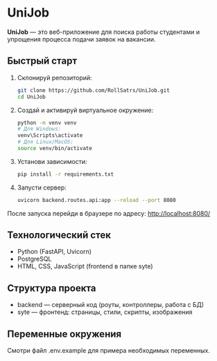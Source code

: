 # UniJob

**UniJob** — это веб-приложение для поиска работы студентами и упрощения процесса подачи заявок на вакансии.

## Быстрый старт

1. Склонируй репозиторий:
   ```bash
   git clone https://github.com/RollSatrs/UniJob.git
   cd UniJob
   ```
2. Создай и активируй виртуальное окружение:
   ```bash
   python -m venv venv
   # Для Windows:
   venv\Scripts\activate
   # Для Linux/MacOS:
   source venv/bin/activate
   ```
3. Установи зависимости:
   ```bash
   pip install -r requirements.txt
   ```
4. Запусти сервер:
   ```bash
   uvicorn backend.routes.api:app --reload --port 8080
   ```

После запуска перейди в браузере по адресу:
[http://localhost:8080/](http://localhost:8080/)

## Технологический стек
- Python (FastAPI, Uvicorn)
- PostgreSQL
- HTML, CSS, JavaScript (frontend в папке syte)

## Структура проекта
- backend — серверный код (роуты, контроллеры, работа с БД)
- syte — фронтенд: страницы, стили, скрипты, изображения

## Переменные окружения
Смотри файл .env.example для примера необходимых переменных.
